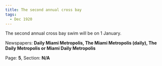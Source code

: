 ```yaml
---  
title: The second annual cross bay  
tags:  
  - Dec 1920  
---  
```

  
The second annual cross bay swim will be on 1 January.  
  
Newspapers: **Daily Miami Metropolis, The Miami Metropolis (daily), The Daily Metropolis or Miami Daily Metropolis**  
  
Page: **5**, Section: **N/A** 
